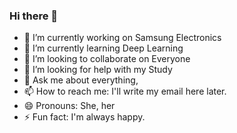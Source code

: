 ### Hi there 👋

- 🔭 I’m currently working on Samsung Electronics
- 🌱 I’m currently learning Deep Learning
- 👯 I’m looking to collaborate on Everyone
- 🤔 I’m looking for help with my Study
- 💬 Ask me about everything,
- 📫 How to reach me: I'll write my email here later.
- 😄 Pronouns: She, her
- ⚡ Fun fact: I'm always happy.
